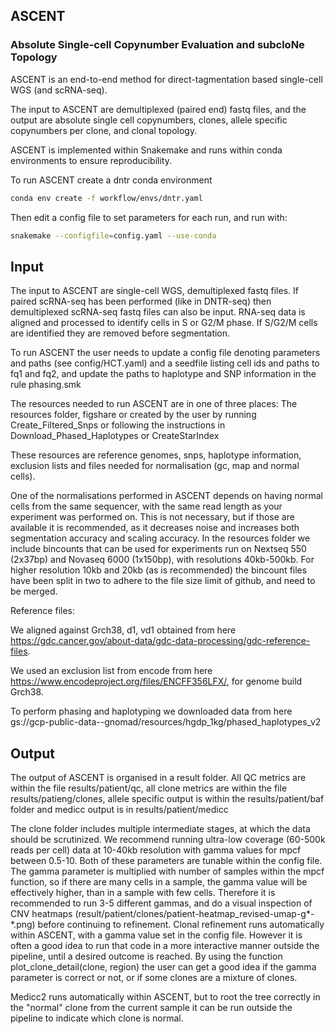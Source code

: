 ## ASCENT
### Absolute Single-cell Copynumber Evaluation and subcloNe Topology

ASCENT is an end-to-end method for direct-tagmentation based single-cell WGS (and scRNA-seq).

The input to ASCENT are demultiplexed (paired end) fastq files, and the output are absolute single cell copynumbers, clones, allele specific copynumbers per clone, and clonal topology. 

ASCENT is implemented within Snakemake and runs within conda environments to ensure reproducibility. 

To run ASCENT create a dntr conda environment 

```bash
conda env create -f workflow/envs/dntr.yaml
```

Then edit a config file to set parameters for each run, and run with:

```bash
snakemake --configfile=config.yaml --use-conda
```




## Input
The input to ASCENT are single-cell WGS, demultiplexed fastq files. If paired scRNA-seq has been performed (like in DNTR-seq) then demultiplexed scRNA-seq fastq files can also be input. RNA-seq data is aligned and processed to identify cells in S or G2/M phase. If S/G2/M cells are identified they are removed before segmentation. 

To run ASCENT the user needs to update a config file denoting parameters and paths (see config/HCT.yaml) and a seedfile listing cell ids and paths to fq1 and fq2, and update the paths to haplotype and SNP information in the rule phasing.smk  

The resources needed to run ASCENT are in one of three places: The resources folder, figshare or created by the user by running Create_Filtered_Snps or following the instructions in Download_Phased_Haplotypes or CreateStarIndex

These resources are reference genomes, snps, haplotype information, exclusion lists and files needed for normalisation (gc, map and normal cells). 

One of the normalisations performed in ASCENT depends on having normal cells from the same sequencer, with the same read length as your experiment was performed on. This is not necessary, but if those are available it is recommended, as it decreases noise and increases both segmentation accuracy and scaling accuracy. 
In the resources folder we include bincounts that can be used for experiments run on Nextseq 550 (2x37bp) and Novaseq 6000 (1x150bp), with resolutions 40kb-500kb. For higher resolution 10kb and 20kb (as is recommended) the bincount files have been split in two to adhere to the file size limit of github, and need to be merged.  

Reference files: 

We aligned against Grch38, d1, vd1 obtained from here https://gdc.cancer.gov/about-data/gdc-data-processing/gdc-reference-files. 

We used an exclusion list from encode from here https://www.encodeproject.org/files/ENCFF356LFX/, for genome build Grch38. 

To perform phasing and haplotyping we downloaded data from here gs://gcp-public-data--gnomad/resources/hgdp_1kg/phased_haplotypes_v2 

## Output

The output of ASCENT is organised in a result folder. All QC metrics are within the file results/patient/qc, all clone metrics are within the file results/patieng/clones, allele specific output is within the results/patient/baf folder and medicc output is in results/patient/medicc 

The clone folder includes multiple intermediate stages, at which the data should be scrutinized. We recommend running ultra-low coverage (60-500k reads per cell) data at 10-40kb resolution with gamma values for mpcf between 0.5-10. Both of these parameters are tunable within the config file. The gamma parameter is multiplied with number of samples within the mpcf function, so if there are many cells in a sample, the gamma value will be effectively higher, than in a sample with few cells. Therefore it is recommended to run 3-5 different gammas, and do a visual inspection of CNV heatmaps (result/patient/clones/patient-heatmap_revised-umap-g*-*.png) before continuing to refinement. Clonal refinement runs automatically within ASCENT, with a gamma value set in the config file. However it is often a good idea to run that code in a more interactive manner outside the pipeline, until a desired outcome is reached. By using the function plot_clone_detail(clone, region) the user can get a good idea if the gamma parameter is correct or not, or if some clones are a mixture of clones. 

Medicc2 runs automatically within ASCENT, but to root the tree correctly in the "normal" clone from the current sample it can be run outside the pipeline to indicate which clone is normal.  




